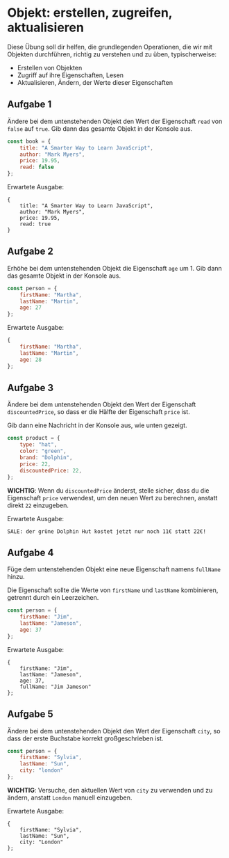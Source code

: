 # Objekt: erstellen, zugreifen, aktualisieren

Diese Übung soll dir helfen, die grundlegenden Operationen, die wir mit Objekten durchführen, richtig zu verstehen und zu üben, typischerweise:

- Erstellen von Objekten
- Zugriff auf ihre Eigenschaften, Lesen
- Aktualisieren, Ändern, der Werte dieser Eigenschaften

## Aufgabe 1

Ändere bei dem untenstehenden Objekt den Wert der Eigenschaft `read` von `false` auf `true`. Gib dann das gesamte Objekt in der Konsole aus.

```javascript
const book = {
    title: "A Smarter Way to Learn JavaScript",
    author: "Mark Myers",
    price: 19.95,
    read: false
};
```

Erwartete Ausgabe:

```plaintext
{
    title: "A Smarter Way to Learn JavaScript",
    author: "Mark Myers",
    price: 19.95,
    read: true
}
```

## Aufgabe 2

Erhöhe bei dem untenstehenden Objekt die Eigenschaft `age` um 1. Gib dann das gesamte Objekt in der Konsole aus.

```javascript
const person = {
    firstName: "Martha",
    lastName: "Martin",
    age: 27
};
```

Erwartete Ausgabe:
```javascript
{
    firstName: "Martha",
    lastName: "Martin",
    age: 28
};
```

## Aufgabe 3

Ändere bei dem untenstehenden Objekt den Wert der Eigenschaft `discountedPrice`, so dass er die Hälfte der Eigenschaft `price` ist. 

Gib dann eine Nachricht in der Konsole aus, wie unten gezeigt.

```javascript
const product = {
    type: "hat",
    color: "green",
    brand: "Dolphin",
    price: 22,
    discountedPrice: 22,
};
```

**WICHTIG**: Wenn du `discountedPrice` änderst, stelle sicher, dass du die Eigenschaft `price` verwendest, um den neuen Wert zu berechnen, anstatt direkt `22` einzugeben.

Erwartete Ausgabe:

```plaintext
SALE: der grüne Dolphin Hut kostet jetzt nur noch 11€ statt 22€!
```

## Aufgabe 4

Füge dem untenstehenden Objekt eine neue Eigenschaft namens `fullName` hinzu.

Die Eigenschaft sollte die Werte von `firstName` und `lastName` kombinieren, getrennt durch ein Leerzeichen.

```javascript
const person = {
    firstName: "Jim",
    lastName: "Jameson",
    age: 37
};
```

Erwartete Ausgabe:

```plaintext
{
    firstName: "Jim",
    lastName: "Jameson",
    age: 37,
    fullName: "Jim Jameson"
};
```

## Aufgabe 5

Ändere bei dem untenstehenden Objekt den Wert der Eigenschaft `city`, so dass der erste Buchstabe korrekt großgeschrieben ist.

```javascript
const person = {
    firstName: "Sylvia",
    lastName: "Sun",
    city: "london"
};
```

**WICHTIG**: Versuche, den aktuellen Wert von `city` zu verwenden und zu ändern, anstatt `London` manuell einzugeben. 

Erwartete Ausgabe:

```plaintext
{
    firstName: "Sylvia",
    lastName: "Sun",
    city: "London"
};
```
